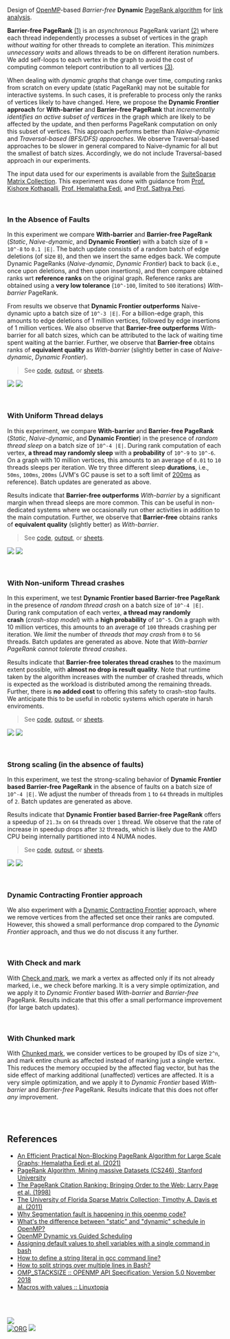 Design of [OpenMP]-based *Barrier-free* **Dynamic** [PageRank algorithm] for
[link analysis].

**Barrier-free PageRank** [(1)][eedi] is an *asynchronous* PageRank variant
[(2)][pagerank] where each thread independently processes a subset of vertices
in the graph *without waiting* for other threads to complete an iteration. This
*minimizes unnecessary waits* and allows threads to be on different iteration
numbers. We add self-loops to each vertex in the graph to avoid the cost of
computing common teleport contribution to all vertices [(3)][teleport].

When dealing with *dynamic graphs* that change over time, computing ranks from
scratch on every update (static PageRank) may not be suitable for interactive
systems. In such cases, it is preferable to process only the ranks of vertices
likely to have changed. Here, we propose the **Dynamic Frontier approach** for
**With-barrier** and **Barrier-free PageRank** that *incrementally identifies an*
*active subset of vertices* in the graph which are likely to be affected by the
update, and then performs PageRank computation on only this subset of vertices.
This approach performs better than *Naive-dynamic* and *Traversal-based*
*(BFS/DFS) approaches*. We observe Traversal-based approaches to be slower in
general compared to Naive-dynamic for all but the smallest of batch sizes.
Accordingly, we do not include Traversal-based approach in our experiments.

The input data used for our experiments is available from the
[SuiteSparse Matrix Collection]. This experiment was done with guidance from
[Prof. Kishore Kothapalli], [Prof. Hemalatha Eedi], and [Prof. Sathya Peri].

[OpenMP]: https://en.wikipedia.org/wiki/OpenMP
[PageRank algorithm]: https://en.wikipedia.org/wiki/PageRank
[link analysis]: https://en.wikipedia.org/wiki/Network_theory#Link_analysis
[SuiteSparse Matrix Collection]: https://sparse.tamu.edu
[Prof. Kishore Kothapalli]: https://faculty.iiit.ac.in/~kkishore/
[Prof. Hemalatha Eedi]: https://jntuhceh.ac.in/faculty_details/5/dept/369
[Prof. Sathya Peri]: https://people.iith.ac.in/sathya_p/
[page]: https://citeseerx.ist.psu.edu/viewdoc/summary?doi=10.1.1.38.5427
[eedi]: https://ieeexplore.ieee.org/document/9407114
[teleport]: https://gist.github.com/wolfram77/94c38b9cfbf0c855e5f42fa24a8602fc
[adjust-ranks]: https://gist.github.com/wolfram77/eb7a3b2e44e3c2069e046389b45ead03
[pagerank]: https://github.com/puzzlef/pagerank
[pagerank-openmp]: https://github.com/puzzlef/pagerank-openmp-adjust-schedule

<br>


### In the Absence of Faults

In this experiment we compare **With-barrier** and **Barrier-free PageRank**
(*Static*, *Naive-dynamic*, and **Dynamic Frontier**) with a batch size of `B` =
`10^-8` to `0.1 |E|`. The batch update consists of a random batch of edge
deletions (of size `B`), and then we insert the same edges back. We compute
Dynamic PageRanks (*Naive-dynamic*, *Dynamic Frontier*) back to back (i.e., once
upon deletions, and then upon insertions), and then compare obtained ranks
wrt **reference ranks** on the original graph. Reference ranks are obtained
using a **very low tolerance** (`10^-100`, limited to `500` iterations)
*With-barrier* PageRank.

From results we observe that **Dynamic Frontier outperforms** Naive-dynamic upto
a batch size of `10^-3 |E|`. For a billion-edge graph, this amounts to edge
deletions of 1 million vertices, followed by edge insertions of 1 million
vertices. We also observe that **Barrier-free outperforms** With-barrier for all
batch sizes, which can be attributed to the lack of waiting time spent waiting
at the barrier. Further, we observe that **Barrier-free** obtains ranks
of **equivalent quality** as *With-barrier* (slightly better in case of
*Naive-dynamic*, *Dynamic Frontier*).

> See
> [code](https://github.com/puzzlef/pagerank-barrierfree-openmp-dynamic/tree/input-large),
> [output](https://gist.github.com/wolfram77/d78d33aa13b77156eea7c4c2bc2960e9), or
> [sheets][sheets-e1].

[![](https://i.imgur.com/VHol26s.png)][sheets-e1]
[![](https://i.imgur.com/2vByekl.png)][sheets-e1]

[sheets-e1]: https://docs.google.com/spreadsheets/d/1Gjzv9drtd_zqOYYD_PqvSde_mcmQcnAf_CFg3FHbNwY/edit?usp=sharing

<br>


### With Uniform Thread delays

In this experiment, we compare **With-barrier** and **Barrier-free PageRank**
(*Static*, *Naive-dynamic*, and **Dynamic Frontier**) in the presence of *random*
*thread sleep* on a batch size of `10^-4 |E|`. During rank computation of each
vertex, **a thread may randomly sleep** with a **probability** of `10^-9` to
`10^-6`. On a graph with 10 million vertices, this amounts to an average of
`0.01` to `10` threads sleeps per iteration. We try three different
sleep **durations**, i.e., `50ms`, `100ms`, `200ms` (JVM's GC pause is set to a
soft limit of [200ms][jvm-gc-pause] as reference). Batch updates are generated
as above.

Results indicate that **Barrier-free outperforms** *With-barrier* by a
significant margin when thread sleeps are more common. This can be useful in
non-dedicated systems where we occasionally run other activities in addition to
the main computation. Further, we observe that **Barrier-free** obtains ranks
of **equivalent quality** (slightly better) as *With-barrier*.

> See
> [code](https://github.com/puzzlef/pagerank-barrierfree-openmp-dynamic/tree/input-large),
> [output](https://gist.github.com/wolfram77/46d76338b3fca8f7661fcc7044eb8f20), or
> [sheets][sheets-e2].

[![](https://i.imgur.com/HyTeNWf.png)][sheets-e2]
[![](https://i.imgur.com/SkWUpdE.png)][sheets-e2]

[sheets-e2]: https://docs.google.com/spreadsheets/d/1YtzLia-sNlK9mJCtAnIHV5yG_sV1zSZUUloqQaHa9YQ/edit?usp=sharing
[jvm-gc-pause]: https://dzone.com/articles/how-to-reduce-long-gc-pause

<br>


### With Non-uniform Thread crashes

In this experiment, we test **Dynamic Frontier based Barrier-free PageRank** in
the presence of *random thread crash* on a batch size of `10^-4 |E|`. During
rank computation of each vertex, **a thread may randomly crash** (*crash-stop*
*model*) with a **high probability** of `10^-5`. On a graph with 10 million
vertices, this amounts to an average of `100` threads crashing per iteration. We
*limit* the number of *threads that may crash* from `0` to `56` threads. Batch
updates are generated as above. Note that *With-barrier PageRank cannot tolerate*
*thread crashes*.

Results indicate that **Barrier-free tolerates thread crashes** to the maximum
extent possible, with **almost no drop is result quality**. Note that runtime
taken by the algorithm increases with the number of crashed threads, which is
expected as the workload is distributed among the remaining threads. Further,
there is **no added cost** to offering this safety to crash-stop faults. We
anticipate this to be useful in robotic systems which operate in harsh
enviroments.

> See
> [code](https://github.com/puzzlef/pagerank-barrierfree-openmp-dynamic/tree/input-large),
> [output](https://gist.github.com/wolfram77/ca5fc1fb63ddeea4664186c0e89b4dc5), or
> [sheets][sheets-e3].

[![](https://i.imgur.com/ViqaUju.png)][sheets-e3]
[![](https://i.imgur.com/mHuwyFI.png)][sheets-e3]

[sheets-e3]: https://docs.google.com/spreadsheets/d/1f2w_uPXbKYyv5Mau_P0zgmv2zvWUXEI7gsT4CjJTa6w/edit?usp=sharing

<br>


### Strong scaling (in the absence of faults)

In this experiment, we test the strong-scaling behavior of **Dynamic Frontier**
**based Barrier-free PageRank** in the absence of faults on a batch size of
`10^-4 |E|`. We adjust the number of threads from `1` to `64` threads in multiples of `2`. Batch
updates are generated as above.

Results indicate that **Dynamic Frontier based Barrier-free PageRank** offers a
speedup of `21.3x` on `64` threads over `1` thread. We observe that the rate of
increase in speedup drops after `32` threads, which is likely due to the AMD CPU
being internally partitioned into 4 NUMA nodes.

> See
> [code](https://github.com/puzzlef/pagerank-barrierfree-openmp-dynamic/tree/input-large),
> [output](https://gist.github.com/wolfram77/48c714d9fbbd8a85372d2b2e1590dc19), or
> [sheets][sheets-e3].

[![](https://i.imgur.com/CIncReC.png)][sheets-e3]
[![](https://i.imgur.com/Npk3Ykp.png)][sheets-e3]

[sheets-e3]: https://docs.google.com/spreadsheets/d/1jhMEvnoHBifuZfRo5Qcy11A-N3xni7h0tVhFJBHNE30/edit?usp=sharing

<br>


### Dynamic Contracting Frontier approach

We also experiment with a [Dynamic Contracting Frontier] approach, where we
remove vertices from the affected set once their ranks are computed. However,
this showed a small performance drop compared to the *Dynamic Frontier*
approach, and thus we do not discuss it any further.

[Dynamic Contracting Frontier]: https://github.com/puzzlef/pagerank-barrierfree-openmp-dynamic/tree/approach-cfrontier

<br>


### With Check and mark

With [Check and mark], we mark a vertex as affected only if its not already
marked, i.e., we check before marking. It is a very simple optimization, and we
apply it to *Dynamic Frontier* based *With-barrier* and *Barrier-free* PageRank.
Results indicate that this offer a small performance improvement (for large
batch updates).

[Check and mark]: https://github.com/puzzlef/pagerank-barrierfree-openmp-dynamic/tree/with-check-and-mark

<br>


### With Chunked mark

With [Chunked mark], we consider vertices to be grouped by IDs of size `2^n`,
and mark entire chunk as affected instead of marking just a single vertex. This
reduces the memory occupied by the affected flag vector, but has the side effect
of marking additional (unaffected) vertices are affected. It is a very simple
optimization, and we apply it to *Dynamic Frontier* based *With-barrier* and
*Barrier-free* PageRank. Results indicate that this does not offer *any*
improvement.

[Chunked mark]: https://github.com/puzzlef/pagerank-barrierfree-openmp-dynamic/tree/with-chunked-mark

<br>
<br>


## References

- [An Efficient Practical Non-Blocking PageRank Algorithm for Large Scale Graphs; Hemalatha Eedi et al. (2021)](https://ieeexplore.ieee.org/document/9407114)
- [PageRank Algorithm, Mining massive Datasets (CS246), Stanford University](https://www.youtube.com/watch?v=ke9g8hB0MEo)
- [The PageRank Citation Ranking: Bringing Order to the Web; Larry Page et al. (1998)](https://citeseerx.ist.psu.edu/viewdoc/summary?doi=10.1.1.38.5427)
- [The University of Florida Sparse Matrix Collection; Timothy A. Davis et al. (2011)](https://doi.org/10.1145/2049662.2049663)
- [Why Segmentation fault is happening in this openmp code?](https://stackoverflow.com/a/13266595/1413259)
- [What's the difference between "static" and "dynamic" schedule in OpenMP?](https://stackoverflow.com/a/10852852/1413259)
- [OpenMP Dynamic vs Guided Scheduling](https://stackoverflow.com/a/43047074/1413259)
- [Assigning default values to shell variables with a single command in bash](https://stackoverflow.com/a/28085062/1413259)
- [How to define a string literal in gcc command line?](https://stackoverflow.com/a/15220280/1413259)
- [How to split strings over multiple lines in Bash?](https://stackoverflow.com/a/46806081/1413259)
- [OMP_STACKSIZE :: OPENMP API Specification: Version 5.0 November 2018](https://www.openmp.org/spec-html/5.0/openmpse54.html)
- [Macros with values :: Linuxtopia](https://www.linuxtopia.org/online_books/an_introduction_to_gcc/gccintro_35.html)

<br>
<br>


[![](https://img.youtube.com/vi/OP-uxSvHUn8/maxresdefault.jpg)](https://www.youtube.com/watch?v=OP-uxSvHUn8)<br>
[![ORG](https://img.shields.io/badge/org-puzzlef-green?logo=Org)](https://puzzlef.github.io)
![](https://ga-beacon.deno.dev/G-KD28SG54JQ:hbAybl6nQFOtmVxW4if3xw/github.com/puzzlef/pagerank-barrierfree-openmp-dynamic)
